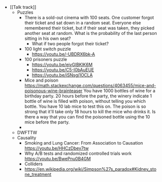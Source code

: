 - [[Talk track]]
	- Puzzles
		- There is a sold-out cinema with 100 seats. One customer forgot their ticket and sat down in a random seat. Everyone else remembered their ticket, but if their seat was taken, they picked another seat at random. What is the probability of the last person sitting in his own seat?
			- What if two people forgot their ticket?
		- 100 light switch puzzle
			- https://youtu.be/-UBDRX6bk-A
		- 100 prisoners puzzle
			- https://youtu.be/eivGlBKlK6M
			- https://youtu.be/C5-I0bAuEUE
			- https://youtu.be/iSNsgj1OCLA
		- Mice and poison
		  https://math.stackexchange.com/questions/4063455/mice-and-poisonous-wine-brainteaser
		  You have 1000 bottles of wine for a birthday party. 20 hours before the party, the winery indicate 1 bottle of wine is filled with poison, without telling you which bottle. You have 10 lab mice to test this on. The poison is so strong that it'll take only 18 hours to kill the mice who drinks it. Is there a way that you can find the poisoned bottle using the 10 mice before the party.
		-
	- DWFTTW
	- Causality
		- Smoking and Lung Cancer: From Association to Causation
		  https://youtu.be/HHCzDbev7tw
		- Why A/B tests and randomized controlled trials work
		  https://youtu.be/BwePnu0B4GM
		- Colliders
		- https://en.wikipedia.org/wiki/Simpson%27s_paradox#Kidney_stone_treatment
